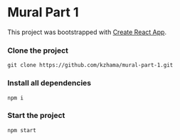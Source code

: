 # Mural Part 1

This project was bootstrapped with [Create React App](https://github.com/facebook/create-react-app).

### Clone the project

`git clone https://github.com/kzhama/mural-part-1.git`

### Install all dependencies

`npm i`

### Start the project

`npm start`
